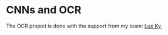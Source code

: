 # CNNs and OCR
The OCR project is done with the support from my team:
[Lux Ky](https://github.com/HgThinker), 
